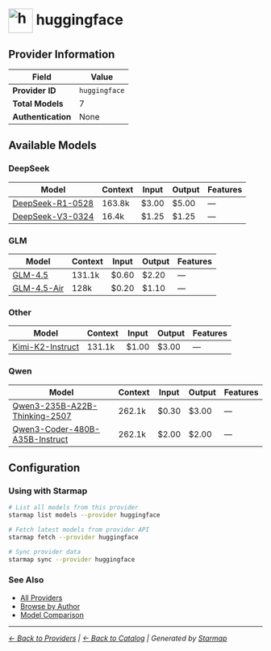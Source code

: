 # <img src="https://raw.githubusercontent.com/agentstation/starmap/master/internal/embedded/catalog/providers/huggingface/logo.svg" alt="huggingface logo" width="48" height="48" style="vertical-align: middle;"> huggingface
  
## Provider Information
  
| Field | Value |
|---------|---------|
| **Provider ID** | `huggingface` |
| **Total Models** | 7 |
| **Authentication** | None |

  
## Available Models
  
### DeepSeek
  
| Model | Context | Input | Output | Features |
|---------|---------|---------|---------|---------|
| [DeepSeek-R1-0528](./models/deepseek-ai-deepseek-r1-0528.md) | 163.8k | $3.00 | $5.00 | — |
| [DeepSeek-V3-0324](./models/deepseek-ai-deepseek-v3-0324.md) | 16.4k | $1.25 | $1.25 | — |

  
### GLM
  
| Model | Context | Input | Output | Features |
|---------|---------|---------|---------|---------|
| [GLM-4.5](./models/zai-org-glm-4.5.md) | 131.1k | $0.60 | $2.20 | — |
| [GLM-4.5-Air](./models/zai-org-glm-4.5-air.md) | 128k | $0.20 | $1.10 | — |

  
### Other
  
| Model | Context | Input | Output | Features |
|---------|---------|---------|---------|---------|
| [Kimi-K2-Instruct](./models/moonshotai-kimi-k2-instruct.md) | 131.1k | $1.00 | $3.00 | — |

  
### Qwen
  
| Model | Context | Input | Output | Features |
|---------|---------|---------|---------|---------|
| [Qwen3-235B-A22B-Thinking-2507](./models/qwen-qwen3-235b-a22b-thinking-2507.md) | 262.1k | $0.30 | $3.00 | — |
| [Qwen3-Coder-480B-A35B-Instruct](./models/qwen-qwen3-coder-480b-a35b-instruct.md) | 262.1k | $2.00 | $2.00 | — |

  
## Configuration
  
### Using with Starmap
  
```bash
# List all models from this provider
starmap list models --provider huggingface

# Fetch latest models from provider API
starmap fetch --provider huggingface

# Sync provider data
starmap sync --provider huggingface
```
  
### See Also

- [All Providers](../)
- [Browse by Author](../../authors/)
- [Model Comparison](../../models/)


  
---
_[← Back to Providers](../) | [← Back to Catalog](../../) | Generated by [Starmap](https://github.com/agentstation/starmap)_
